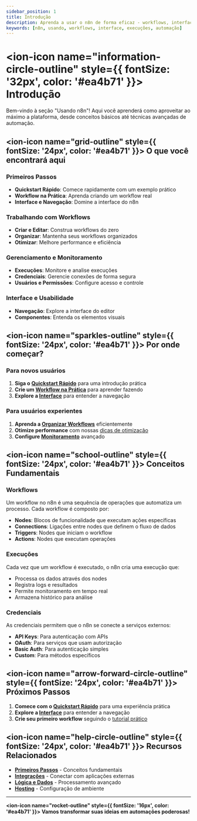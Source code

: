 ```yaml
---
sidebar_position: 1
title: Introdução
description: Aprenda a usar o n8n de forma eficaz - workflows, interface e execuções
keywords: [n8n, usando, workflows, interface, execuções, automação]
---
```


# <ion-icon name="information-circle-outline" style={{ fontSize: '32px', color: '#ea4b71' }}></ion-icon> Introdução

Bem-vindo à seção "Usando n8n"! Aqui você aprenderá como aproveitar ao máximo a plataforma, desde conceitos básicos até técnicas avançadas de automação.

## <ion-icon name="grid-outline" style={{ fontSize: '24px', color: '#ea4b71' }}></ion-icon> O que você encontrará aqui

### Primeiros Passos
- **Quickstart Rápido**: Comece rapidamente com um exemplo prático
- **Workflow na Prática**: Aprenda criando um workflow real
- **Interface e Navegação**: Domine a interface do n8n

### Trabalhando com Workflows
- **Criar e Editar**: Construa workflows do zero
- **Organizar**: Mantenha seus workflows organizados
- **Otimizar**: Melhore performance e eficiência

### Gerenciamento e Monitoramento
- **Execuções**: Monitore e analise execuções
- **Credenciais**: Gerencie conexões de forma segura
- **Usuários e Permissões**: Configure acesso e controle

### Interface e Usabilidade
- **Navegação**: Explore a interface do editor
- **Componentes**: Entenda os elementos visuais

## <ion-icon name="sparkles-outline" style={{ fontSize: '24px', color: '#ea4b71' }}></ion-icon> Por onde começar?

### Para novos usuários
1. **Siga o [Quickstart Rápido](./quickstart-rapido)** para uma introdução prática
2. **Crie um [Workflow na Prática](./workflow-na-pratica)** para aprender fazendo
3. **Explore a [Interface](./interface/)** para entender a navegação

### Para usuários experientes
1. **Aprenda a [Organizar Workflows](../workflows/organizar)** eficientemente
2. **Otimize performance** com nossas [dicas de otimização](../workflows/otimizar)
3. **Configure [Monitoramento](../monitoring/)** avançado

## <ion-icon name="school-outline" style={{ fontSize: '24px', color: '#ea4b71' }}></ion-icon> Conceitos Fundamentais

### Workflows
Um workflow no n8n é uma sequência de operações que automatiza um processo. Cada workflow é composto por:

- **Nodes**: Blocos de funcionalidade que executam ações específicas
- **Connections**: Ligações entre nodes que definem o fluxo de dados
- **Triggers**: Nodes que iniciam o workflow
- **Actions**: Nodes que executam operações

### Execuções
Cada vez que um workflow é executado, o n8n cria uma execução que:

- Processa os dados através dos nodes
- Registra logs e resultados
- Permite monitoramento em tempo real
- Armazena histórico para análise

### Credenciais
As credenciais permitem que o n8n se conecte a serviços externos:

- **API Keys**: Para autenticação com APIs
- **OAuth**: Para serviços que usam autorização
- **Basic Auth**: Para autenticação simples
- **Custom**: Para métodos específicos

## <ion-icon name="arrow-forward-circle-outline" style={{ fontSize: '24px', color: '#ea4b71' }}></ion-icon> Próximos Passos

1. **Comece com o [Quickstart Rápido](./quickstart-rapido)** para uma experiência prática
2. **Explore a [Interface](./interface/)** para entender a navegação
3. **Crie seu primeiro workflow** seguindo o [tutorial prático](./workflow-na-pratica)

## <ion-icon name="help-circle-outline" style={{ fontSize: '24px', color: '#ea4b71' }}></ion-icon> Recursos Relacionados

- **[Primeiros Passos](../../primeiros-passos/)** - Conceitos fundamentais
- **[Integrações](../../integracoes/)** - Conectar com aplicações externas
- **[Lógica e Dados](../../logica-e-dados/)** - Processamento avançado
- **[Hosting](../../hosting-n8n/)** - Configuração de ambiente

---

**<ion-icon name="rocket-outline" style={{ fontSize: '16px', color: '#ea4b71' }}></ion-icon> Vamos transformar suas ideias em automações poderosas!**
